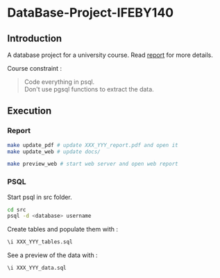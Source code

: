 # DataBase-Project-IFEBY140

## Introduction

A database project for a university course. 
Read [report](XXX_YYY_report.pdf) for more details.

Course constraint :
> Code everything in psql. \
> Don't use pgsql functions to extract the data.

## Execution

### Report
```bash
make update_pdf # update XXX_YYY_report.pdf and open it
make update_web # update docs/

make preview_web # start web server and open web report
```

### PSQL

Start psql in src folder.
```bash
cd src
psql -d <database> username
```

Create tables and populate them with :
```sql
\i XXX_YYY_tables.sql
```

See a preview of the data with :
```sql
\i XXX_YYY_data.sql
```